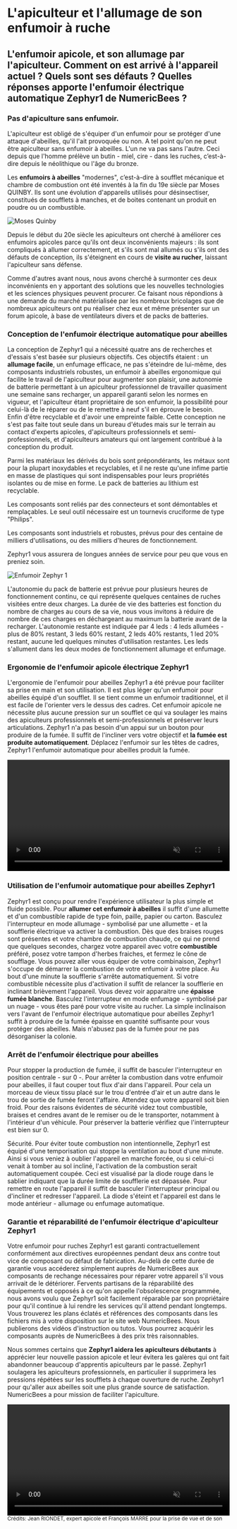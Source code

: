 # L'apiculteur et l'allumage de son enfumoir à ruche

## L'enfumoir apicole, et son allumage par l'apiculteur. Comment on est arrivé à l'appareil actuel ? Quels sont ses défauts ? Quelles réponses apporte l'enfumoir électrique automatique Zephyr1 de NumericBees ?

### Pas d'apiculture sans enfumoir.

L'apiculteur est obligé de s'équiper d'un enfumoir pour se protéger d'une attaque d'abeilles, qu'il l'ait provoquée ou non. A tel point qu'on ne peut être apiculteur sans enfumoir à abeilles. L'un ne va pas sans l'autre. Ceci depuis que l'homme prélève un butin - miel, cire - dans les ruches, c’est-à-dire depuis le néolithique ou l'âge du bronze.
 
Les **enfumoirs à abeilles** "modernes", c’est-à-dire à soufflet mécanique et chambre de combustion ont été inventés à la fin du 19e siècle par Moses QUINBY. Ils sont une évolution d'appareils utilisés pour désinsectiser, constitués de soufflets à manches, et de boites contenant un produit en poudre ou un combustible.

![Moses Quinby](/static/assets/img/moses_quinby.png)

Depuis le début du 20e siècle les apiculteurs ont cherché à améliorer ces enfumoirs apicoles parce qu'ils ont deux inconvénients majeurs : ils sont compliqués à allumer correctement, et s'ils sont mal allumés ou s'ils ont des défauts de conception, ils s'éteignent en cours de **visite au rucher**, laissant l'apiculteur sans défense.

Comme d'autres avant nous, nous avons cherché à surmonter ces deux inconvénients en y apportant des solutions que les nouvelles technologies et les sciences physiques peuvent procurer. Ce faisant nous répondions à une demande du marché matérialisée par les nombreux bricolages que de nombreux apiculteurs ont pu réaliser chez eux et même présenter sur un forum apicole, à base de ventilateurs divers et de packs de batteries.

### Conception de l'enfumoir électrique automatique pour abeilles

La conception de Zephyr1 qui a nécessité quatre ans de recherches et d'essais s'est basée sur plusieurs objectifs. Ces objectifs étaient : un **allumage facile**, un enfumage efficace,  ne pas s'éteindre de lui-même, des composants industriels robustes, un enfumoir à abeilles ergonomique qui facilite le travail de l'apiculteur pour augmenter son plaisir, une autonomie de batterie permettant à un apiculteur professionnel de travailler quasiment une semaine sans recharger, un appareil garanti selon les normes en vigueur, et l'apiculteur étant propriétaire de son enfumoir, la possibilité pour celui-là de le réparer ou de le remettre à neuf s'il en éprouve le besoin. Enfin d'être recyclable et d'avoir une empreinte faible. Cette conception ne s'est pas faite tout seule dans un bureau d'études mais sur le terrain au contact d'experts apicoles, d'apiculteurs professionnels et semi-professionnels, et d'apiculteurs amateurs qui ont largement contribué à la conception du produit.

Parmi les matériaux les dérivés du bois sont prépondérants, les métaux sont pour la plupart inoxydables et recyclables, et il ne reste qu'une infime partie en masse de plastiques qui sont indispensables pour leurs propriétés isolantes ou de mise en forme. Le pack de batteries au lithium est recyclable.

Les composants sont reliés par des connecteurs et sont démontables et remplaçables. Le seul outil nécessaire est un tournevis cruciforme de type "Philips".

Les composants sont industriels et robustes, prévus pour des centaine de milliers d'utilisations, ou des milliers d'heures de fonctionnement.

Zephyr1 vous assurera de longues années de service pour peu que vous en preniez soin.

![Enfumoir Zephyr 1](/static/assets/img/enfumoir_zephyr1.png)

L'autonomie du pack de batterie est prévue pour plusieurs heures de fonctionnement continu, ce qui représente quelques centaines de ruches visitées entre deux charges. La durée de vie des batteries est fonction du nombre de charges au cours de sa vie, nous vous invitons à réduire de nombre de ces charges en déchargeant au maximum la batterie avant de la recharger. L'autonomie restante est indiquée par 4 leds : 4 leds allumées - plus de 80% restant, 3 leds 60% restant, 2 leds 40% restants, 1 led 20% restant, aucune led quelques minutes d'utilisation restantes. Les leds s'allument dans les deux modes de fonctionnement allumage et enfumage.

### Ergonomie de l'enfumoir apicole électrique Zephyr1

L'ergonomie de l'enfumoir pour abeilles Zephyr1 a été prévue pour faciliter sa prise en main et son utilisation. Il est plus léger qu'un enfumoir pour abeilles équipé d'un soufflet. Il se tient comme un enfumoir traditionnel, et il est facile de l'orienter vers le dessus des cadres. Cet enfumoir apicole ne nécessite plus aucune pression sur un soufflet ce qui va soulager les mains des apiculteurs professionnels et semi-professionnels et préserver leurs articulations. Zephyr1 n'a pas besoin d'un appui sur un bouton pour produire de la fumée. Il suffit de l'incliner vers votre objectif et **la fumée est produite automatiquement**. Déplacez l'enfumoir sur les têtes de cadres, Zephyr1 l'enfumoir automatique pour abeilles produit la fumée.

<video width="100%" muted controls>
  <source src="/static/assets/video/faire-descendre-les-abeilles.mp4" type="video/mp4"/>
  Votre navigateur ne prend pas en charge la lecture de cette video.
</video>

### Utilisation de l'enfumoir automatique pour abeilles Zephyr1

Zephyr1 est conçu pour rendre l'expérience utilisateur la plus simple et fluide possible. Pour **allumer cet enfumoir à abeilles** il suffit d'une allumette et d'un combustible rapide de type foin, paille, papier ou carton. Basculez l'interrupteur en mode allumage - symbolisé par une allumette - et la soufflerie électrique va activer la combustion. Dès que des braises rouges sont présentes et votre chambre de combustion chaude, ce qui ne prend que quelques secondes, chargez votre appareil avec votre **combustible** préféré, posez votre tampon d'herbes fraiches, et fermez le cône de soufflage. Vous pouvez aller vous équiper de votre combinaison, Zephyr1 s'occupe de démarrer la combustion de votre enfumoir à votre place. Au bout d'une minute la soufflerie s'arrête automatiquement. Si votre combustible nécessite plus d'activation il suffit de relancer la soufflerie en inclinant brièvement l'appareil. Vous devez voir apparaitre une **épaisse fumée blanche**. Basculez l'interrupteur en mode enfumage - symbolisé par un nuage - vous êtes paré pour votre visite au rucher. La simple inclinaison vers l'avant de l'enfumoir électrique automatique pour abeilles Zephyr1 suffit à produire de la fumée épaisse en quantité suffisante pour vous protéger des abeilles. Mais n'abusez pas de la fumée pour ne pas désorganiser la colonie.

### Arrêt de l'enfumoir électrique pour abeilles

Pour stopper la production de fumée, il suffit de basculer l'interrupteur en position centrale - sur 0 -. Pour arrêter la combustion dans votre enfumoir pour abeilles, il faut couper tout flux d'air dans l'appareil. Pour cela un morceau de vieux tissu placé sur le trou d'entrée d'air et un autre dans le trou de sortie de fumée feront l'affaire. Attendez que votre appareil soit bien froid. Pour des raisons évidentes de sécurité videz tout combustible, braises et cendres avant de le remiser ou de le transporter, notamment à l'intérieur d'un véhicule. Pour préserver la batterie vérifiez que l'interrupteur est bien sur 0.

Sécurité. Pour éviter toute combustion non intentionnelle, Zephyr1 est équipé d'une temporisation qui stoppe la ventilation au bout d'une minute. Ainsi si vous veniez à oublier l'appareil en marche forcée, ou si celui-ci  venait à tomber au sol incliné, l'activation de la combustion serait automatiquement coupée. Ceci est visualisé par la diode rouge dans le sablier indiquant que la durée limite de soufflerie est dépassée. Pour remettre en route l'appareil il suffit de basculer l'interrupteur principal ou d'incliner et redresser l'appareil. La diode s'éteint et l'appareil est dans le mode antérieur - allumage ou enfumage automatique.

### Garantie et réparabilité de l'enfumoir électrique d'apiculteur Zephyr1

Votre enfumoir pour ruches Zephyr1 est garanti contractuellement conformément aux directives européennes pendant deux ans contre tout vice de composant ou défaut de fabrication. Au-delà de cette durée de garantie vous accéderez simplement auprès de NumericBees aux composants de rechange nécessaires pour réparer votre appareil s'il vous arrivait de le détériorer. Fervents partisans de la réparabilité des équipements et opposés à ce qu'on appelle l'obsolescence programmée, nous avons voulu que Zephyr1 soit facilement réparable par son propriétaire pour qu'il continue à lui rendre les services qu'il attend pendant longtemps. Vous trouverez les plans éclatés et références des composants dans les fichiers mis à votre disposition sur le site web NumericBees. Nous publierons des vidéos d'instruction ou tutos. Vous pourrez acquérir les composants auprès de NumericBees à des prix très raisonnables.

Nous sommes certains que **Zephyr1 aidera les apiculteurs débutants** à apprécier leur nouvelle passion apicole et leur évitera les galères qui ont fait abandonner beaucoup d'apprentis apiculteurs par le passé. Zephyr1 soulagera les apiculteurs professionnels, en particulier il supprimera les pressions répétées sur les soufflets à chaque ouverture de ruche. Zephyr1 pour qu'aller aux abeilles soit une plus grande source de satisfaction. NumericBees a pour mission de faciliter l'apiculture.

<video width="100%" muted controls>
  <source src="/static/assets/video/zephyr1-combustion.webm" type="video/webm" />
  Votre navigateur ne prend pas en charge la lecture de cette video.
</video>
<small class="text-muted">Crédits: Jean RIONDET, expert apicole et François MARRE pour la 
prise de vue et de son</small>